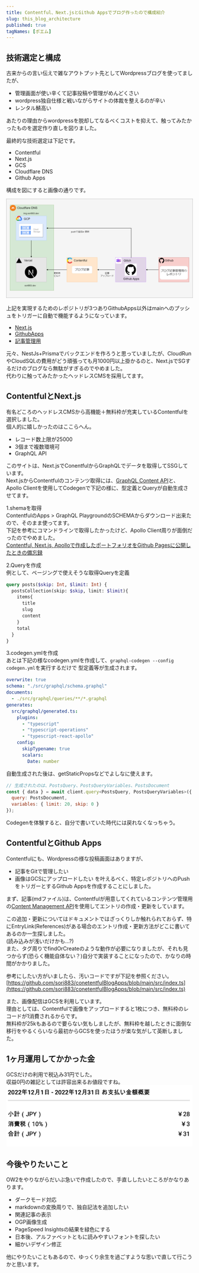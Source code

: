 ```yaml
---
title: Contentful、Next.jsとGithub Appsでブログ作ったので構成紹介
slug: this_blog_architecture
published: true
tagNames: [ポエム]
---
```

## 技術選定と構成

古来からの言い伝えで雑なアウトプット先としてWordpressブログを使ってましたが、
- 管理画面が使い辛くて記事投稿や管理がめんどくさい
- wordpress独自仕様と戦いながらサイトの体裁を整えるのが辛い
- レンタル鯖高い

あたりの理由からwordpressを脱却してなるべくコストを抑えて、触ってみたかったものを選定作り直しを図りました。  

最終的な技術選定は下記です。  

- Contentful
- Next.js
- GCS
- Cloudflare DNS
- Github Apps

構成を図にすると画像の通りです。  

![infra](images/0002/infra.png)

上記を実現するためのレポジトリが3つありGithubApps以外はmainへのプッシュをトリガーに自動で機能するようになっています。  
- [Next.js](https://github.com/sori883/contentfulBlog)
- [GithubApps](https://github.com/sori883/conetentfulBlogApps)
- [記事管理用](https://github.com/sori883/blogContent)

元々、NestJs+Prismaでバックエンドを作ろうと思っていましたが、CloudRunやCloudSQLの費用がどう頑張っても月1000円以上掛かるのと、Next.jsでSGするだけのブログなら無駄がすぎるのでやめました。  
代わりに触ってみたかったヘッドレスCMSを採用してます。  

## ContentfulとNext.js
有名どころのヘッドレスCMSから高機能＋無料枠が充実しているContentfulを選択しました。  
個人的に嬉しかったのはここらへん。  
- レコード数上限が25000
- 3個まで複数環境可
- GraphQL API

このサイトは、Next.jsでConentfulからGraphQLでデータを取得してSSGしています。  
Next.jsからContentfulのコンテンツ取得には、[GraphQL Content API](https://www.contentful.com/developers/docs/references/graphql/)と、Apollo Clientを使用してCodegenで下記の様に、型定義とQueryが自動生成させてます。

1.shemaを取得  
ContentfulのApps > GraphQL PlaygroundのSCHEMAからダウンロード出来たので、そのまま使ってます。  
下記を参考にコマンドラインで取得したかったけど、Apollo Client周りが面倒だったのでやめました。  
[Contentful, Next.js, Apolloで作成したポートフォリオをGithub Pagesに公開したときの備忘録](https://qiita.com/Adacchi3/items/e6d14dda4084f6a88812)

2.Queryを作成  
例として、ページングで使えそうな取得Queryを定義  
```GraphQL
query posts($skip: Int, $limit: Int) {
  postsCollection(skip: $skip, limit: $limit){
    items{
      title
      slug
      content
    }
    total
  }
}
```

3.codegen.ymlを作成  
あとは下記の様なcodegen.ymlを作成して、`graphql-codegen --config codegen.yml`を実行するだけで
型定義等が生成されます。  

```yml
overwrite: true
schema: "./src/graphql/schema.graphql"
documents:
  - ./src/graphql/queries/**/*.graphql
generates:
  src/graphql/generated.ts:
    plugins:
      - "typescript"
      - "typescript-operations"
      - "typescript-react-apollo"
    config:
      skipTypename: true
      scalars:
        Date: number
```

自動生成された後は、getStaticPropsなどでよしなに使えます。  
```js
// 生成されたのは、PostsQuery、PostsQueryVariables、PostsDocument
const { data } = await client.query<PostsQuery, PostsQueryVariables>({
  query: PostsDocument,
  variables: { limit: 20, skip: 0 }
});
```
Codegenを体験すると、自分で書いていた時代には戻れなくなっちゃう。  

## ContentfulとGithub Apps
Contentfulにも、Wordpressの様な投稿画面はありますが、
- 記事をGitで管理したい
- 画像はGCSにアップロードしたい
を叶えるべく、特定レポジトリへのPushをトリガーとするGithub Appsを作成することにしました。  

まず、記事(mdファイル)は、Contentfulが用意してくれているコンテンツ管理用の[Content Management API](https://www.contentful.com/developers/docs/references/content-management-api/)を使用してエントリの作成・更新をしています。  

この追加・更新についてはドキュメントではざっくりしか触れられておらず、特にEntryLink(References)がある場合のエントリ作成・更新方法がどこに書いてあるのか一生探しました。  
(読み込みが浅いだけかも...?)  
また、タグ周りでfindOrCreateのような動作が必要になりましたが、それも見つからず(恐らく機能自体ない？)自分で実装することになったので、かなりの時間がかかりました。  

参考にしたい方がいましたら、汚いコードですが下記を参照ください。  
[https://github.com/sori883/conetentfulBlogApps/blob/main/src/index.ts](https://github.com/sori883/conetentfulBlogApps/blob/main/src/index.ts)  

また、画像配信はGCSを利用しています。  
理由としては、Contentfulで画像をアップロードすると1枚につき、無料枠のレコードが1消費されるからです。  
無料枠が25kもあるので要らない気もしましたが、無料枠を越したときに面倒な移行をやるくらいなら最初からGCSを使ったほうが楽な気がして英断しました。  

## 1ヶ月運用してかかった金
GCSだけの利用で税込み31円でした。  
収益0円の雑記としては許容出来るお値段ですね。  
![月額料金](images/0002/1month_money.png)

## 今後やりたいこと
OW2をやりながらだいぶ急いで作成したので、手直ししたいところがかなりあります。  

- ダークモード対応
- markdownの変換周りで、独自記法を追加したい
- 関連記事の表示
- OGP画像生成
- PageSpeed Insightsの結果を緑色にする
- 日本後、アルファベットともに読みやすいフォントを探したい
- 細かいデザイン修正

他にやりたいこともあるので、ゆっくり余生を過ごすような思いで直して行こうかと思います。  

